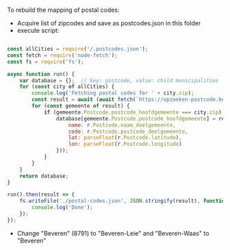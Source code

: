 To rebuild the mapping of postal codes:
- Acquire list of zipcodes and save as postcodes.json in this folder
- execute script:

```javascript

const allCities = require('/.postcodes.json');
const fetch = require('node-fetch');
const fs = require('fs');

async function run() {
    var database = {};  // key: postcode, value: child municipalities
    for (const city of allCities) {
        console.log('Fetching postal codes for ' + city.zip);
        const result = await (await fetch(`https://opzoeken-postcode.be/${city.zip}.json`)).json();
        for (const gemeente of result) {
            if (gemeente.Postcode.postcode_hoofdgemeente === city.zip) {
                database[gemeente.Postcode.postcode_hoofdgemeente] = result.map(r => ({
                    name: r.Postcode.naam_deelgemeente,
                    code: r.Postcode.postcode_deelgemeente,
                    lat: parseFloat(r.Postcode.latitude),
                    lon: parseFloat(r.Postcode.longitude)
                }));
            }
        }
    }
    return database;
}

run().then(result => {
    fs.writeFile('./postal-codes.json', JSON.stringify(result), function () {
        console.log('Done');
    });
});
```

- Change "Beveren" (8791) to "Beveren-Leie" and "Beveren-Waas" to "Beveren"